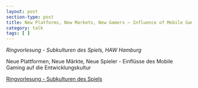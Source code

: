 ```yaml
---
layout: post
section-type: post
title: New Platforms, New Markets, New Gamers – Influence of Mobile Gaming on Development Culture
category: talk
tags: [ ]
---
```

_Ringvorlesung - Subkulturen des Spiels, HAW Hamburg_

Neue Plattformen, Neue Märkte, Neue Spieler - Einflüsse des Mobile Gaming auf die Entwicklungskultur

<a href="https://www.rcmc-hamburg.de/schwerpunkte/spiele-und-virtuelle-welten/subkulturen-des-spiels/">Ringvorlesung - Subkulturen des Spiels</a>
